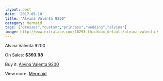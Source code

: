 ```yaml
---
layout: post
date: '2017-05-10'
title: "Alvina Valenta 9200"
category: Mermaid
tags: ["dresses","custom","princess","wedding","alvina"]
image: http://www.extralace.com/10293-thickbox_default/alvina-valenta-9200.jpg
---
```

Alvina Valenta 9200

On Sales: **$393.98**
<a href="https://www.extralace.com/mermaid/4856-alvina-valenta-9200.html"><amp-img layout="responsive" width="600" height="600" src="//www.extralace.com/10293-thickbox_default/alvina-valenta-9200.jpg" alt="Alvina Valenta 9200 0" /></a>
<a href="https://www.extralace.com/mermaid/4856-alvina-valenta-9200.html"><amp-img layout="responsive" width="600" height="600" src="//www.extralace.com/10294-thickbox_default/alvina-valenta-9200.jpg" alt="Alvina Valenta 9200 1" /></a>

Buy it: [Alvina Valenta 9200](https://www.extralace.com/mermaid/4856-alvina-valenta-9200.html "Alvina Valenta 9200")

View more: [Mermaid](https://www.extralace.com/5-mermaid "Mermaid")